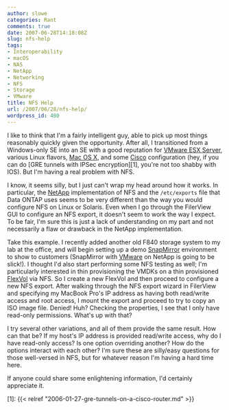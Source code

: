 ```yaml
---
author: slowe
categories: Rant
comments: true
date: 2007-06-28T14:18:08Z
slug: nfs-help
tags:
- Interoperability
- macOS
- NAS
- NetApp
- Networking
- NFS
- Storage
- VMware
title: NFS Help
url: /2007/06/28/nfs-help/
wordpress_id: 480
---
```


I like to think that I'm a fairly intelligent guy, able to pick up most things reasonably quickly given the opportunity. After all, I transitioned from a Windows-only SE into an SE with a good reputation for [VMware ESX Server](http://www.vmware.com/products/vi/esx/), various Linux flavors, [Mac OS X](http://www.apple.com/macosx/), and some [Cisco](http://www.cisco.com/) configuration (hey, if you can do [GRE tunnels with IPSec encryption][1], you're not too shabby with IOS). But I'm having a real problem with NFS.

I know, it seems silly, but I just can't wrap my head around how it works. In particular, the [NetApp](http://www.netapp.com/) implementation of NFS and the `/etc/exports` file that Data ONTAP uses seems to be very different than the way you would configure NFS on Linux or Solaris. Even when I go through the FilerView GUI to configure an NFS export, it doesn't seem to work the way I expect. To be fair, I'm sure this is just a lack of understanding on my part and not necessarily a flaw or drawback in the NetApp implementation.

Take this example. I recently added another old F840 storage system to my lab at the office, and will begin setting up a demo [SnapMirror](http://www.netapp.com/products/enterprise-software/data-protection-software/replication-software/snapmirror.html) environment to show to customers (SnapMirror with [VMware](http://www.vmware.com/) on NetApp is going to be slick!). I thought I'd also start performing some NFS testing as well; I'm particularly interested in thin provisioning the VMDKs on a thin provisioned [FlexVol](http://www.netapp.com/products/enterprise-software/storage-system-software/provisioning-volume-management/flexvol.html) via NFS. So I create a new FlexVol and then proceed to configure a new NFS export. After walking through the NFS export wizard in FilerView and specifying my MacBook Pro's IP address as having both read/write access and root access, I mount the export and proceed to try to copy an ISO image file. Denied! Huh? Checking the properties, I see that I only have read-only permissions. What's up with that?

I try several other variations, and all of them provide the same result. How can that be? If my host's IP address is provided read/write access, why do I have read-only access? Is one option overriding another? How do the options interact with each other? I'm sure these are silly/easy questions for those well-versed in NFS, but for whatever reason I'm having a hard time here.

If anyone could share some enlightening information, I'd certainly appreciate it.

[1]: {{< relref "2006-01-27-gre-tunnels-on-a-cisco-router.md" >}}